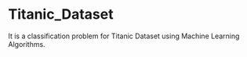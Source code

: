 # Titanic_Dataset
It is a classification problem for Titanic Dataset using Machine Learning Algorithms.

